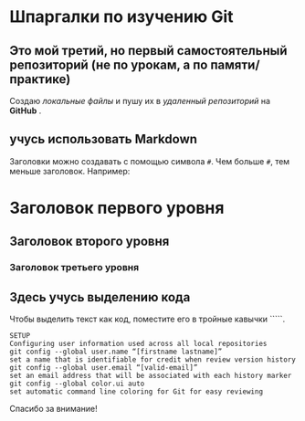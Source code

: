 # Шпаргалки по изучению Git

## Это мой третий, но первый самостоятельный репозиторий (не по урокам, а по памяти/практике)


Создаю _локальные файлы_ и пушу их в _удаленный репозиторий_ на **GitHub** .

## учусь использовать Markdown

Заголовки можно создавать с помощью символа `#`. Чем больше `#`, тем меньше заголовок. Например:

# Заголовок первого уровня
## Заголовок второго уровня
### Заголовок третьего уровня

## Здесь учусь выделению кода

Чтобы выделить текст как код, поместите его в тройные кавычки `````. 

```
SETUP
Configuring user information used across all local repositories
git config --global user.name “[firstname lastname]”
set a name that is identifiable for credit when review version history
git config --global user.email “[valid-email]”
set an email address that will be associated with each history marker
git config --global color.ui auto
set automatic command line coloring for Git for easy reviewing
```
Спасибо за внимание!